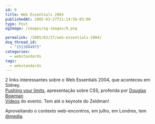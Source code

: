 ```yaml
---
id: 9
title: Web Essentials 2004
publishedAt: 2005-03-27T21:14:56-03:00
type: Post
ogImage: /images/og-images/9.png

permalink: /2005/03/27/web-essentials-2004/
dsq_thread_id:
  - "1513804975"
categories:
  - webstandards
tags:
  - webstandards
---
```

2 links interessantes sobre o Web Essentials 2004, que aconteceu em Sidney.  
[Pushing your limits](http://stopdesign.com/present/2004/sydney/limits/), apresentação sobre CSS, proferida por  [Douglas Bowman](http://www.stopdesign.com/ "http://www.stopdesign.com")  
[Vídeos](http://www.ftponline.com/reports/wdwboston/2004/ "http://www.ftponline.com/reports/wdwboston/2004/") do evento. Tem até o keynote do Zeldman!

Aproveitando o contexto web-encontros, em julho, em Londres, tem [@media](http://www.atmedia2005.co.uk/).
